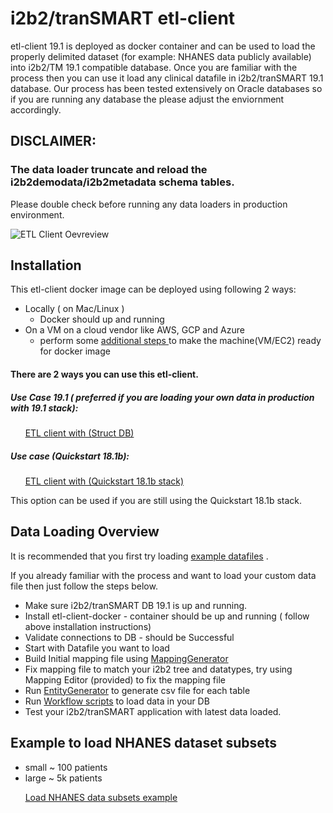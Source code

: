# i2b2/tranSMART etl-client

etl-client 19.1 is deployed as docker container and can be used to load the properly delimited dataset (for example: NHANES data publicly available)  into i2b2/TM 19.1 compatible database. Once you are familiar with the process then you can use it load any clinical datafile in i2b2/tranSMART 19.1 database. Our process has been tested extensively on Oracle databases so if you are running any database the please adjust the enviornment accordingly.

## DISCLAIMER:
### The data loader truncate and reload the i2b2demodata/i2b2metadata schema tables.
Please double check before running any data loaders in production environment.



![ETL Client Oevreview](https://github.com/hms-dbmi/etl-client-docker/blob/master/etl-client-19.1.png)

## Installation

This etl-client docker image can be deployed using following 2 ways:

* Locally ( on Mac/Linux )
  * Docker should up and running
* On a VM on a cloud vendor like AWS, GCP and Azure
  * perform some [additional steps ](https://github.com/hms-dbmi/etl-client-docker/blob/master/etl-client-AWS-EC2.md) to make the machine(VM/EC2) ready for docker image




#### There are 2 ways you can use this etl-client.

##### Use Case 19.1 ( preferred if you are loading your own data in production with 19.1 stack):

&nbsp;&nbsp;&nbsp;&nbsp;&nbsp;&nbsp;[ETL client with (Struct DB)](https://github.com/hms-dbmi/etl-client-docker/blob/master/useCase-19.1.md)




##### Use case (Quickstart 18.1b):

&nbsp;&nbsp;&nbsp;&nbsp;&nbsp;&nbsp;[ETL client with (Quickstart 18.1b stack)](https://github.com/hms-dbmi/etl-client-docker/blob/master/useCase1.md)

This option can be used if you are still using the Quickstart 18.1b stack.



## Data Loading Overview

It is recommended that you first try loading [example datafiles](https://github.com/hms-dbmi/ETLToolSuite-MappingGenerator/tree/master/example) .


If you already familiar with the process and want to load your custom data file then just follow the steps below.

* Make sure i2b2/tranSMART DB 19.1 is up and running.
* Install etl-client-docker  - container should be up and running ( follow above installation instructions)
* Validate connections to DB -  should be Successful
* Start with Datafile you want to load
* Build Initial mapping file using [MappingGenerator](https://github.com/hms-dbmi/ETLToolSuite-MappingGenerator)
* Fix mapping file to match your i2b2 tree and datatypes, try using Mapping Editor (provided) to fix the mapping file
* Run [EntityGenerator](https://github.com/hms-dbmi/ETLToolSuite-EntityGenerator) to generate csv file for each table
* Run [Workflow scripts](https://github.com/hms-dbmi/ETLToolSuite-WorkflowScripts) to load data in your DB
* Test your i2b2/tranSMART application with latest data loaded.


## Example to load NHANES dataset subsets

* small ~ 100 patients
* large ~ 5k patients

&nbsp;&nbsp;&nbsp;&nbsp;&nbsp;&nbsp;[Load NHANES data subsets example](https://github.com/hms-dbmi/ETLToolSuite-EntityGenerator/blob/master/Example-NHANES.md)
